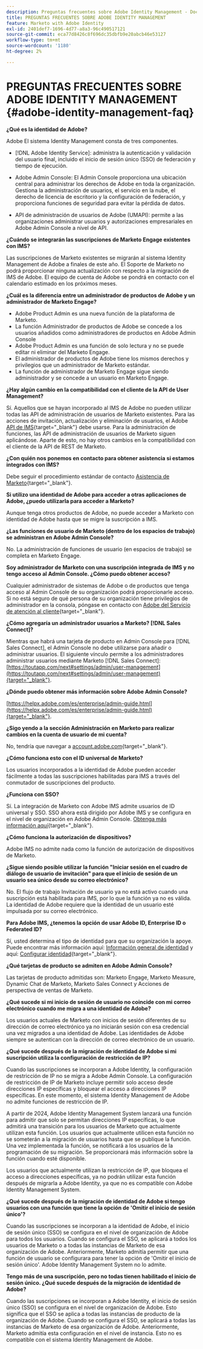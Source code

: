 ```yaml
---
description: Preguntas frecuentes sobre Adobe Identity Management - Documentos de Marketo - Documentación del producto
title: PREGUNTAS FRECUENTES SOBRE ADOBE IDENTITY MANAGEMENT
feature: Marketo with Adobe Identity
exl-id: 2401def7-1696-4d77-a8a3-96c490517121
source-git-commit: eca77d8426c8f696dc35dbfb9e20abcb46e53127
workflow-type: tm+mt
source-wordcount: '1180'
ht-degree: 2%

---
```


# PREGUNTAS FRECUENTES SOBRE ADOBE IDENTITY MANAGEMENT {#adobe-identity-management-faq}

**¿Qué es la identidad de Adobe?**

Adobe El sistema Identity Management consta de tres componentes.

* [!DNL Adobe Identity Service]: administra la autenticación y validación del usuario final, incluido el inicio de sesión único (SSO) de federación y tiempo de ejecución.

* Adobe Admin Console: El Admin Console proporciona una ubicación central para administrar los derechos de Adobe en toda la organización. Gestiona la administración de usuarios, el servicio en la nube, el derecho de licencia de escritorio y la configuración de federación, y proporciona funciones de seguridad para evitar la pérdida de datos.

* API de administración de usuarios de Adobe (UMAPI): permite a las organizaciones administrar usuarios y autorizaciones empresariales en Adobe Admin Console a nivel de API.

**¿Cuándo se integrarán las suscripciones de Marketo Engage existentes con IMS?**

Las suscripciones de Marketo existentes se migrarán al sistema Identity Management de Adobe a finales de este año. El Soporte de Marketo no podrá proporcionar ninguna actualización con respecto a la migración de IMS de Adobe. El equipo de cuenta de Adobe se pondrá en contacto con el calendario estimado en los próximos meses.

**¿Cuál es la diferencia entre un administrador de productos de Adobe y un administrador de Marketo Engage?**

* Adobe Product Admin es una nueva función de la plataforma de Marketo.
* La función Administrador de productos de Adobe se concede a los usuarios añadidos como administradores de productos en Adobe Admin Console
* Adobe Product Admin es una función de solo lectura y no se puede editar ni eliminar del Marketo Engage.
* El administrador de productos de Adobe tiene los mismos derechos y privilegios que un administrador de Marketo estándar.
* La función de administrador de Marketo Engage sigue siendo administrador y se concede a un usuario en Marketo Engage.

**¿Hay algún cambio en la compatibilidad con el cliente de la API de User Management?**

Sí. Aquellos que se hayan incorporado al IMS de Adobe no pueden utilizar todas las API de administración de usuarios de Marketo existentes. Para las acciones de invitación, actualización y eliminación de usuarios, el Adobe [API de IMS](https://www.adobe.io/apis/experienceplatform/umapi-new.html){target="_blank"} debe usarse. Para la administración de funciones, las API de administración de usuarios de Marketo siguen aplicándose. Aparte de esto, no hay otros cambios en la compatibilidad con el cliente de la API de REST de Marketo.

**¿Con quién nos ponemos en contacto para obtener asistencia si estamos integrados con IMS?**

Debe seguir el procedimiento estándar de contacto [Asistencia de Marketo](https://nation.marketo.com/t5/support/ct-p/Support){target="_blank"}.

**Si utilizo una identidad de Adobe para acceder a otras aplicaciones de Adobe, ¿puedo utilizarla para acceder a Marketo?**

Aunque tenga otros productos de Adobe, no puede acceder a Marketo con identidad de Adobe hasta que se migre la suscripción a IMS.

**¿Las funciones de usuario de Marketo (dentro de los espacios de trabajo) se administran en Adobe Admin Console?**

No. La administración de funciones de usuario (en espacios de trabajo) se completa en Marketo Engage.

**Soy administrador de Marketo con una suscripción integrada de IMS y no tengo acceso al Admin Console. ¿Cómo puedo obtener acceso?**

Cualquier administrador de sistemas de Adobe o de productos que tenga acceso al Admin Console de su organización podrá proporcionarle acceso. Si no está seguro de qué persona de su organización tiene privilegios de administrador en la consola, póngase en contacto con [Adobe del Servicio de atención al cliente](https://helpx.adobe.com/contact.html){target="_blank"}.

**¿Cómo agregaría un administrador usuarios a Marketo? [!DNL Sales Connect]?**

Mientras que habrá una tarjeta de producto en Admin Console para [!DNL Sales Connect], el Admin Console no debe utilizarse para añadir o administrar usuarios. El siguiente vínculo permite a los administradores administrar usuarios mediante Marketo [!DNL Sales Connect]: [https://toutapp.com/next#settings/admin/user-management](https://toutapp.com/next#settings/admin/user-management){target="_blank"}.

**¿Dónde puedo obtener más información sobre Adobe Admin Console?**

[https://helpx.adobe.com/es/enterprise/admin-guide.html](https://helpx.adobe.com/es/enterprise/admin-guide.html){target="_blank"}.

**¿Sigo yendo a la sección Administración en Marketo para realizar cambios en la cuenta de usuario de mi cuenta?**

No, tendría que navegar a [account.adobe.com](https://account.adobe.com){target="_blank"}.

**¿Cómo funciona esto con el ID universal de Marketo?**

Los usuarios incorporados a la identidad de Adobe pueden acceder fácilmente a todas las suscripciones habilitadas para IMS a través del conmutador de suscripciones del producto.

**¿Funciona con SSO?**

Sí. La integración de Marketo con Adobe IMS admite usuarios de ID universal y SSO. SSO ahora está dirigido por Adobe IMS y se configura en el nivel de organización en Adobe Admin Console. [Obtenga más información aquí](https://helpx.adobe.com/es/enterprise/using/set-up-identity.html){target="_blank"}.

**¿Cómo funciona la autorización de dispositivos?**

Adobe IMS no admite nada como la función de autorización de dispositivos de Marketo.

**¿Sigue siendo posible utilizar la función &quot;Iniciar sesión en el cuadro de diálogo de usuario de invitación&quot; para que el inicio de sesión de un usuario sea único desde su correo electrónico?**

No. El flujo de trabajo Invitación de usuario ya no está activo cuando una suscripción está habilitada para IMS, por lo que la función ya no es válida. La identidad de Adobe requiere que la identidad de un usuario esté impulsada por su correo electrónico.

**Para Adobe IMS, ¿tenemos la opción de usar Adobe ID, Enterprise ID o Federated ID?**

Sí, usted determina el tipo de identidad para que su organización la apoye. Puede encontrar más información aquí: [Información general de identidad](https://helpx.adobe.com/enterprise/using/identity.html) y aquí: [Configurar identidad](https://helpx.adobe.com/es/enterprise/using/set-up-identity.html){target="_blank"}.

**¿Qué tarjetas de producto se admiten en Adobe Admin Console?**

Las tarjetas de producto admitidas son: Marketo Engage, Marketo Measure, Dynamic Chat de Marketo, Marketo Sales Connect y Acciones de perspectiva de ventas de Marketo.

**¿Qué sucede si mi inicio de sesión de usuario no coincide con mi correo electrónico cuando me migra a una identidad de Adobe?**

Los usuarios actuales de Marketo con inicios de sesión diferentes de su dirección de correo electrónico ya no iniciarán sesión con esa credencial una vez migrados a una identidad de Adobe. Las identidades de Adobe siempre se autentican con la dirección de correo electrónico de un usuario.

**¿Qué sucede después de la migración de identidad de Adobe si mi suscripción utiliza la configuración de restricción de IP?**

Cuando las suscripciones se incorporan a Adobe Identity, la configuración de restricción de IP no se migra a Adobe Admin Console. La configuración de restricción de IP de Marketo incluye permitir solo acceso desde direcciones IP específicas y bloquear el acceso a direcciones IP específicas. En este momento, el sistema Identity Management de Adobe no admite funciones de restricción de IP.

A partir de 2024, Adobe Identity Management System lanzará una función para admitir que solo se permitan direcciones IP específicas, lo que admitirá una transición para los usuarios de Marketo que actualmente utilizan esta función. Los usuarios que actualmente utilicen esta función no se someterán a la migración de usuarios hasta que se publique la función. Una vez implementada la función, se notificará a los usuarios de la programación de su migración. Se proporcionará más información sobre la función cuando esté disponible.

Los usuarios que actualmente utilizan la restricción de IP, que bloquea el acceso a direcciones específicas, ya no podrán utilizar esta función después de migrarla a Adobe Identity, ya que no es compatible con Adobe Identity Management System.

**¿Qué sucede después de la migración de identidad de Adobe si tengo usuarios con una función que tiene la opción de &#39;Omitir el inicio de sesión único&#39;?**

Cuando las suscripciones se incorporan a la identidad de Adobe, el inicio de sesión único (SSO) se configura en el nivel de organización de Adobe para todos los usuarios. Cuando se configura el SSO, se aplicará a todos los usuarios de Marketo o a todas las instancias de Marketo de esa organización de Adobe. Anteriormente, Marketo admitía permitir que una función de usuario se configurara para tener la opción de &#39;Omitir el inicio de sesión único&#39;. Adobe Identity Management System no lo admite.

**Tengo más de una suscripción, pero no todas tienen habilitado el inicio de sesión único. ¿Qué sucede después de la migración de identidad de Adobe?**

Cuando las suscripciones se incorporan a Adobe Identity, el inicio de sesión único (SSO) se configura en el nivel de organización de Adobe. Esto significa que el SSO se aplica a todas las instancias de producto de la organización de Adobe. Cuando se configura el SSO, se aplicará a todas las instancias de Marketo de esa organización de Adobe. Anteriormente, Marketo admitía esta configuración en el nivel de instancia. Esto no es compatible con el sistema Identity Management de Adobe.
